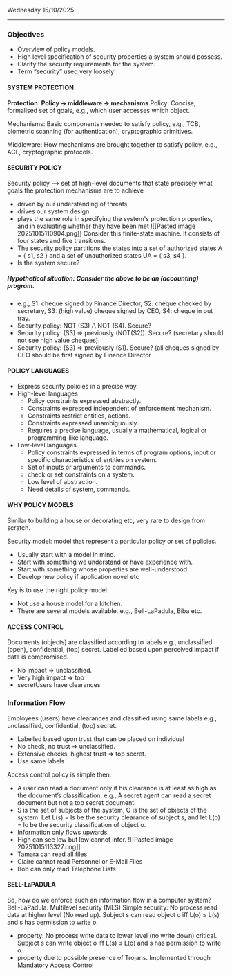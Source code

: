 Wednesday 15/10/2025

---
### Objectives
- Overview of policy models.
- High level specification of security properties a system should possess.
- Clarify the security requirements for the system.
- Term “security” used very loosely!
#### SYSTEM PROTECTION
**Protection: Policy -> middleware -> mechanisms**
Policy: Concise, formalised set of goals, e.g., which user accesses which object.

Mechanisms: Basic components needed to satisfy policy, e.g., TCB, biometric scanning (for authentication), cryptographic primitives.

Middleware: How mechanisms are brought together to satisfy policy, e.g., ACL, cryptographic protocols.
#### SECURITY POLICY
Security policy —> set of high-level documents that state precisely what goals the protection mechanisms are to achieve
- driven by our understanding of threats
- drives our system design
- plays the same role in specifying the system's protection properties, and in evaluating whether they have been met
![[Pasted image 20251015110904.png]]
Consider this finite-state machine. It consists of four states and five transitions.
- The security policy partitions the states into a set of authorized states A = { s1, s2 } and a set of unauthorized states UA = { s3, s4 }.
- Is the system secure?
##### Hypothetical situation: Consider the above to be an (accounting) program.
- e.g., S1: cheque signed by Finance Director, S2: cheque checked by secretary, S3: (high value) cheque signed by CEO, S4: cheque in out tray.
- Security policy: NOT (S3) /\ NOT (S4). Secure?
- Security policy: (S3) => previously (NOT(S2)). Secure? (secretary should not see high value cheques).
- Security policy: (S3) => previously (S1). Secure? (all cheques signed by CEO should be first signed by Finance Director
#### POLICY LANGUAGES
- Express security policies in a precise way.
- High-level languages
	- Policy constraints expressed abstractly.
	- Constraints expressed independent of enforcement mechanism.
	- Constraints restrict entities, actions.
	- Constraints expressed unambiguously.
	- Requires a precise language, usually a mathematical, logical or programming-like language.
- Low-level languages
	- Policy constraints expressed in terms of program options, input or specific characteristics of entities on system.
	- Set of inputs or arguments to commands.
	- check or set constraints on a system.
	- Low level of abstraction.
	- Need details of system, commands.
#### WHY POLICY MODELS
Similar to building a house or decorating etc, very rare to design from scratch.

Security model: model that represent a particular policy or set of policies.
- Usually start with a model in mind.
- Start with something we understand or have experience with.
- Start with something whose properties are well-understood.
- Develop new policy if application novel etc

Key is to use the right policy model.
- Not use a house model for a kitchen.
- There are several models available. e.g., Bell-LaPadula, Biba etc.
#### ACCESS CONTROL
Documents (objects) are classified according to labels e.g., unclassified (open), confidential, (top) secret.
Labelled based upon perceived impact if data is compromised.
- No impact => unclassified.
- Very high impact => top
- secretUsers have clearances
### Information Flow
Employees (users) have clearances and classified using same labels e.g., unclassified, confidential, (top) secret.
- Labelled based upon trust that can be placed on individual
- No check, no trust => unclassified.
- Extensive checks, highest trust => top secret.
- Use same labels

Access control policy is simple then.
- A user can read a document only if his clearance is at least as high as the document’s classification. e.g., A secret agent can read a secret document but not a top secret document.
- S is the set of subjects of the system, O is the set of objects of the system. Let L(s) = ls be the security clearance of subject s, and let L(o) = lo be the security classification of object o.
- Information only flows upwards.
- High can see low but low cannot infer.
![[Pasted image 20251015113327.png]]
- Tamara can read all files
- Claire cannot read Personnel or E-Mail Files
- Bob can only read Telephone Lists
#### BELL-LaPADULA
So, how do we enforce such an information flow in a computer system?
Bell-LaPadula: Multilevel security (MLS)
Simple security: No process read data at higher level (No read up).
Subject s can read object o iff L(o) ≤ L(s) and s has permission to write o.
- property: No process write data to lower level (no write down) critical. Subject s can write object o iff L(s) ≤ L(o) and s has permission to write o.
- property due to possible presence of Trojans.
Implemented through Mandatory Access Control
